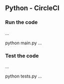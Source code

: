 ## Python - CircleCI

###  Run the code
...

python main.py
...

###  Test the code
...

python tests.py
...